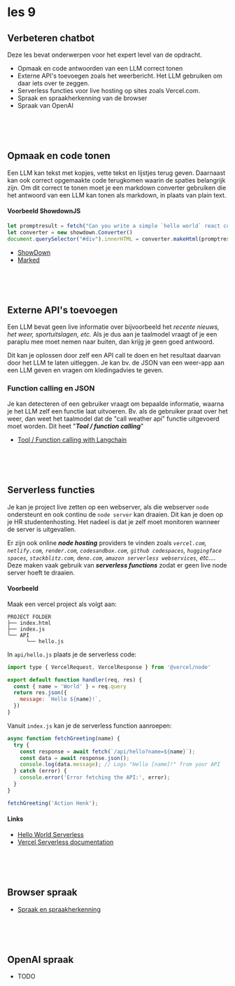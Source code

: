 # les 9

## Verbeteren chatbot

Deze les bevat onderwerpen voor het expert level van de opdracht.

- Opmaak en code antwoorden van een LLM correct tonen
- Externe API's toevoegen zoals het weerbericht. Het LLM gebruiken om daar iets over te zeggen.
- Serverless functies voor live hosting op sites zoals Vercel.com.
- Spraak en spraakherkenning van de browser
- Spraak van OpenAI

<br><br><br>

## Opmaak en code tonen

Een LLM kan tekst met kopjes, vette tekst en lijstjes terug geven. Daarnaast kan ook correct opgemaakte code terugkomen waarin de spaties belangrijk zijn. Om dit correct te tonen moet je een markdown converter gebruiken die het antwoord van een LLM kan tonen als markdown, in plaats van plain text.

#### Voorbeeld ShowdownJS

```js
let promptresult = fetch("Can you write a simple `hello world` react component?")
let converter = new showdown.Converter()
document.querySelector("#div").innerHTML = converter.makeHtml(promptresult);
```

- [ShowDown](https://showdownjs.com)
- [Marked](https://marked.js.org)

<br><Br><br>

## Externe API's toevoegen

Een LLM bevat geen live informatie over bijvoorbeeld het *recente nieuws, het weer, sportuitslagen, etc.* Als je dus aan je taalmodel vraagt of je een paraplu mee moet nemen naar buiten, dan krijg je geen goed antwoord.

Dit kan je oplossen door zelf een API call te doen en het resultaat daarvan door het LLM te laten uitleggen. Je kan bv. de JSON van een weer-app aan een LLM geven en vragen om kledingadvies te geven. 

### Function calling en JSON

Je kan detecteren of een gebruiker vraagt om bepaalde informatie, waarna je het LLM zelf een functie laat uitvoeren. Bv. als de gebruiker praat over het weer, dan weet het taalmodel dat de "call weather api" functie uitgevoerd moet worden. Dit heet "***Tool / function calling***"

- [Tool / Function calling with Langchain](https://js.langchain.com/docs/how_to/tool_calling/)

<br><br><br>

## Serverless functies

Je kan je project live zetten op een webserver, als die webserver `node` ondersteunt en ook continu de `node server` kan draaien. Dit kan je doen op je HR studentenhosting. Het nadeel is dat je zelf moet monitoren wanneer de server is uitgevallen.

Er zijn ook online ***node hosting*** providers te vinden zoals *`vercel.com`, `netlify.com`, `render.com`, `codesandbox.com`, `github codespaces`, `huggingface spaces`, `stackblitz.com`, `deno.com`, `amazon serverless webservices`, etc...*. Deze maken vaak gebruik van ***serverless functions*** zodat er geen live node server hoeft te draaien. 

#### Voorbeeld

Maak een vercel project als volgt aan:

```
PROJECT FOLDER
├── index.html
├── index.js
└── API
      └── hello.js
```
In `api/hello.js` plaats je de serverless code:

```js
import type { VercelRequest, VercelResponse } from '@vercel/node'

export default function handler(req, res) {
  const { name = 'World' } = req.query
  return res.json({
    message: `Hello ${name}!`,
  })
}
```
Vanuit `index.js` kan je de serverless function aanroepen:

```js
async function fetchGreeting(name) {
  try {
    const response = await fetch(`/api/hello?name=${name}`);
    const data = await response.json();
    console.log(data.message); // Logs "Hello [name]!" from your API
  } catch (error) {
    console.error('Error fetching the API:', error);
  }
}

fetchGreeting('Action Henk');
```

#### Links

- [Hello World Serverless](https://vercel.com/templates/other/nodejs-serverless-function-express)
- [Vercel Serverless documentation](https://vercel.com/docs/functions)

<br><br><br>

## Browser spraak

- [Spraak en spraakherkenning](https://github.com/HR-CMGT/PRG08-2024-2025/blob/main/snippets/speech.md)

<br><br><br>

## OpenAI spraak

- TODO
